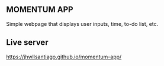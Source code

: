 ## MOMENTUM APP
Simple webpage that displays user inputs, time, to-do list, etc.

## Live server
https://jhwllsantiago.github.io/momentum-app/
